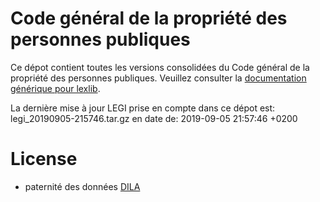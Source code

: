 # Code général de la propriété des personnes publiques

Ce dépot contient toutes les versions consolidées du Code général de la propriété des personnes publiques. Veuillez consulter la [documentation générique pour lexlib](https://github.com/lexlib/documentation/wiki).

La dernière mise à jour LEGI prise en compte dans ce dépot est: legi_20190905-215746.tar.gz en date de: 2019-09-05 21:57:46 +0200

# License
- paternité des données [DILA](https://www.data.gouv.fr/en/datasets/legi-codes-lois-et-reglements-consolides/)


